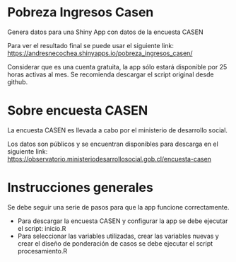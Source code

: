 # Pobreza Ingresos Casen
Genera datos para una Shiny App con datos de la encuesta CASEN

Para ver el resultado final se puede usar el siguiente link:
https://andresnecochea.shinyapps.io/pobreza_ingresos_casen/

Considerar que es una cuenta gratuita, la app sólo estará disponible por 25 horas activas al mes. Se recomienda descargar el script original desde github.

# Sobre encuesta CASEN
La encuesta CASEN es llevada a cabo por el ministerio de desarrollo social.

Los datos son públicos y se encuentran disponibles para descarga en el siguiente
link:
https://observatorio.ministeriodesarrollosocial.gob.cl/encuesta-casen

# Instrucciones generales

Se debe seguir una serie de pasos para que la app funcione correctamente.

* Para descargar la encuesta CASEN y configurar la app se debe ejecutar el script: inicio.R
* Para seleccionar las variables utilizadas, crear las variables nuevas y crear el diseño de ponderación de casos se debe ejecutar el script procesamiento.R

